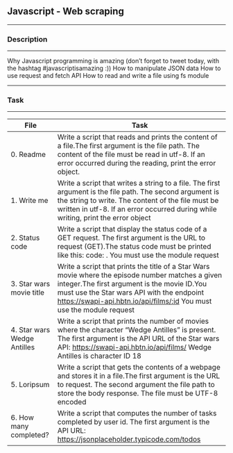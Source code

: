 ## Javascript - Web scraping
---
### Description
---

Why Javascript programming is amazing (don’t forget to tweet today, with the hashtag #javascriptisamazing :))
How to manipulate JSON data
How to use request and fetch API
How to read and write a file using fs module

---
### Task
---
File|Task
---|---
 0. Readme | Write a script that reads and prints the content of a file.The first argument is the file path. The content of the file must be read in utf-8. If an error occurred during the reading, print the error object.
  1. Write me | Write a script that writes a string to a file. The first argument is the file path. The second argument is the string to write. The content of the file must be written in utf-8. If an error occurred during while writing, print the error object
 2. Status code | Write a script that display the status code of a GET request. The first argument is the URL to request (GET).The status code must be printed like this: code: <status code>. You must use the module request
 3. Star wars movie title | Write a script that prints the title of a Star Wars movie where the episode number matches a given integer.The first argument is the movie ID.You must use the Star wars API with the endpoint https://swapi-api.hbtn.io/api/films/:id You must use the module request
 4. Star wars Wedge Antilles | Write a script that prints the number of movies where the character “Wedge Antilles” is present. The first argument is the API URL of the Star wars API: https://swapi-api.hbtn.io/api/films/ Wedge Antilles is character ID 18
 5. Loripsum | Write a script that gets the contents of a webpage and stores it in a file.The first argument is the URL to request. The second argument the file path to store the body response. The file must be UTF-8 encoded
  6. How many completed? | Write a script that computes the number of tasks completed by user id. The first argument is the API URL: https://jsonplaceholder.typicode.com/todos